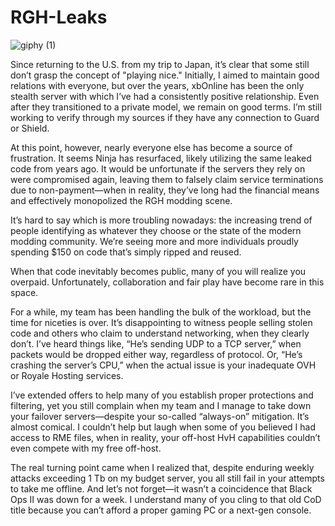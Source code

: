# RGH-Leaks
![giphy (1)](https://github.com/user-attachments/assets/fa865440-974c-445d-ad45-3470d7e1be94)



Since returning to the U.S. from my trip to Japan, it’s clear that some still don’t grasp the concept of "playing nice." Initially, I aimed to maintain good relations with everyone, but over the years, xbOnline has been the only stealth server with which I’ve had a consistently positive relationship. Even after they transitioned to a private model, we remain on good terms. I’m still working to verify through my sources if they have any connection to Guard or Shield.

At this point, however, nearly everyone else has become a source of frustration. It seems Ninja has resurfaced, likely utilizing the same leaked code from years ago. It would be unfortunate if the servers they rely on were compromised again, leaving them to falsely claim service terminations due to non-payment—when in reality, they’ve long had the financial means and effectively monopolized the RGH modding scene.

It’s hard to say which is more troubling nowadays: the increasing trend of people identifying as whatever they choose or the state of the modern modding community. We’re seeing more and more individuals proudly spending $150 on code that’s simply ripped and reused.

When that code inevitably becomes public, many of you will realize you overpaid. Unfortunately, collaboration and fair play have become rare in this space.

For a while, my team has been handling the bulk of the workload, but the time for niceties is over. It’s disappointing to witness people selling stolen code and others who claim to understand networking, when they clearly don’t. I’ve heard things like, “He’s sending UDP to a TCP server,” when packets would be dropped either way, regardless of protocol. Or, “He’s crashing the server’s CPU,” when the actual issue is your inadequate OVH or Royale Hosting services.

I’ve extended offers to help many of you establish proper protections and filtering, yet you still complain when my team and I manage to take down your failover servers—despite your so-called “always-on” mitigation. It’s almost comical. I couldn’t help but laugh when some of you believed I had access to RME files, when in reality, your off-host HvH capabilities couldn’t even compete with my free off-host.

The real turning point came when I realized that, despite enduring weekly attacks exceeding 1 Tb on my budget server, you all still fail in your attempts to take me offline. And let’s not forget—it wasn’t a coincidence that Black Ops II was down for a week. I understand many of you cling to that old CoD title because you can’t afford a proper gaming PC or a next-gen console.
